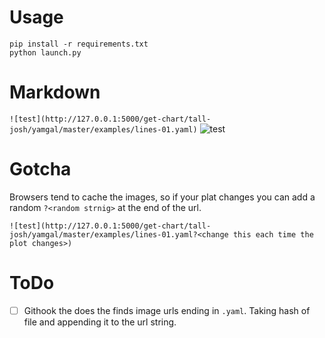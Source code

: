 # Usage

```
pip install -r requirements.txt
python launch.py
```

# Markdown

`![test](http://127.0.0.1:5000/get-chart/tall-josh/yamgal/master/examples/lines-01.yaml)`
![test](http://127.0.0.1:5000/get-chart/tall-josh/yamgal/master/examples/lines-01.yaml)


# Gotcha

Browsers tend to cache the images, so if your plat changes you can
add a random `?<random strnig>` at the end of the url.

`![test](http://127.0.0.1:5000/get-chart/tall-josh/yamgal/master/examples/lines-01.yaml?<change this each time the plot changes>)`

# ToDo

  - [ ] Githook the does the finds image urls ending in `.yaml`. Taking hash of file and appending it to the url string.

